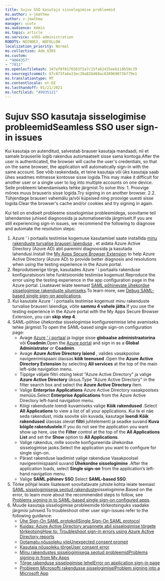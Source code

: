 ```yaml
---
title: Sujuv SSO kasutaja sisselogimise probleemid
ms.author: v-jmathew
author: v-jmathew
manager: scotv
ms.audience: Admin
ms.topic: article
ms.service: o365-administration
ROBOTS: NOINDEX, NOFOLLOW
localization_priority: Normal
ms.collection: Adm_O365
ms.custom:
- "9004357"
- "7811"
ms.openlocfilehash: 347ef8f8176583f2a7c15fa82435eeb118b58c39
ms.sourcegitcommit: 67c873fa6e23ec39a826d60ac830969073bf79e1
ms.translationtype: MT
ms.contentlocale: et-EE
ms.lasthandoff: 01/21/2021
ms.locfileid: "49935121"
---
```

# <a name="seamless-sso-user-sign-in-issues"></a><span data-ttu-id="d7a3e-102">Sujuv SSO kasutaja sisselogimise probleemid</span><span class="sxs-lookup"><span data-stu-id="d7a3e-102">Seamless SSO user sign-in issues</span></span>

<span data-ttu-id="d7a3e-103">Kui kasutaja on autenditud, salvestab brauser kasutaja mandaadi, nii et samale brauserile logib rakendus automaatselt sisse sama kontoga.</span><span class="sxs-lookup"><span data-stu-id="d7a3e-103">After the user is authenticated, the browser will cache the user's credentials, so that on the same browser, the application will automatically sign-in with the same account.</span></span> <span data-ttu-id="d7a3e-104">See võib raskendada, et teine kasutaja või üks kasutaja saab ühes seadmes mitmesse kontosse sisse logida.</span><span class="sxs-lookup"><span data-stu-id="d7a3e-104">This may make it difficult for another user or a single user to log into multiple accounts on one device.</span></span> <span data-ttu-id="d7a3e-105">Selle probleemi lahendamiseks tehke järgmist.</span><span class="sxs-lookup"><span data-stu-id="d7a3e-105">To solve this: 1.</span></span> <span data-ttu-id="d7a3e-106">Proovige mõnes muus brauseris sisse logida.</span><span class="sxs-lookup"><span data-stu-id="d7a3e-106">Try signing in on another browser.</span></span> <span data-ttu-id="d7a3e-107">2.</span><span class="sxs-lookup"><span data-stu-id="d7a3e-107">2.</span></span> <span data-ttu-id="d7a3e-108">Tühjendage brauseri vahemälu ja/või küpsised ning proovige uuesti sisse logida.</span><span class="sxs-lookup"><span data-stu-id="d7a3e-108">Clear the browser's cache and/or cookies and try signing in again.</span></span>

<span data-ttu-id="d7a3e-109">Kui teil on endiselt probleeme sisselogimise probleemidega, soovitame teil lahendamise juhised diagnoosida ja automatiseerida järgmiselt.</span><span class="sxs-lookup"><span data-stu-id="d7a3e-109">If you are still experiencing sign-in issues, we recommend the following to diagnose and automate the resolution steps:</span></span>

1. <span data-ttu-id="d7a3e-110">Azure ' i portaalis testimise kogemuse kasutamisel saate installida [minu rakenduste turvalise brauseri laienduse](https://docs.microsoft.com/azure/active-directory/manage-apps/access-panel-extension-problem-installing) , et aidata Azure Active Directory (Azure AD) abil paremini diagnoosida ja kasutada lahendusi.</span><span class="sxs-lookup"><span data-stu-id="d7a3e-110">Install the [My Apps Secure Browser Extension](https://docs.microsoft.com/azure/active-directory/manage-apps/access-panel-extension-problem-installing) to help Azure Active Directory (Azure AD) to provide better diagnosis and resolutions when using the testing experience in the Azure portal.</span></span>
2. <span data-ttu-id="d7a3e-111">Reprodutseerige tõrge, kasutades Azure ' i portaalis rakenduse konfiguratsiooni lehe funktsioonide testimise kogemust.</span><span class="sxs-lookup"><span data-stu-id="d7a3e-111">Reproduce the error using the testing experience in the app configuration page in the Azure portal.</span></span> <span data-ttu-id="d7a3e-112">Lisateavet leiate teemast [SAML põhinevate ühekordse sisselogimise rakenduste silumiseks](https://docs.microsoft.com/azure/active-directory/azuread-dev/howto-v1-debug-saml-sso-issues).</span><span class="sxs-lookup"><span data-stu-id="d7a3e-112">To learn more, see [Debug SAML-based single sign-on applications](https://docs.microsoft.com/azure/active-directory/azuread-dev/howto-v1-debug-saml-sso-issues).</span></span>
3. <span data-ttu-id="d7a3e-113">Kui kasutate Azure ' i portaalis testimise kogemust minu rakenduste turvalise brauseri laiendiga, võite **sammu 4 vahele jätta**.</span><span class="sxs-lookup"><span data-stu-id="d7a3e-113">If you use the testing experience in the Azure portal with the My Apps Secure Browser Extension, you can **skip step 4**.</span></span>
4. <span data-ttu-id="d7a3e-114">SAML-põhise ühekordse sisselogimise konfigureerimise lehe avamiseks tehke järgmist.</span><span class="sxs-lookup"><span data-stu-id="d7a3e-114">To open the SAML-based single sign-on configuration page:</span></span>
    - <span data-ttu-id="d7a3e-115">Avage [Azure ' i portaal](https://portal.azure.com/) ja logige sisse **globaalse administraatorina** või **Coadmin**.</span><span class="sxs-lookup"><span data-stu-id="d7a3e-115">Open the [Azure portal](https://portal.azure.com/) and sign in as a **Global Administrator** or **Coadmin**.</span></span>
    - <span data-ttu-id="d7a3e-116">Avage **Azure Active Directory laiend** , valides vasakpoolse navigeerimispaani ülaosas **kõik teenused** .</span><span class="sxs-lookup"><span data-stu-id="d7a3e-116">Open the **Azure Active Directory Extension** by selecting **All services** at the top of the main left-side navigation menu.</span></span>
    - <span data-ttu-id="d7a3e-117">Tippige väljale filtri otsing tekst "Azure Active Directory" ja valige **Azure Active Directory** üksus.</span><span class="sxs-lookup"><span data-stu-id="d7a3e-117">Type "Azure Active Directory" in the filter search box and select the **Azure Active Directory** item.</span></span>
    - <span data-ttu-id="d7a3e-118">Valige **Enterprise Applications** Azure Active Directory vasakpoolses menüüs.</span><span class="sxs-lookup"><span data-stu-id="d7a3e-118">Select **Enterprise Applications** from the Azure Active Directory left-hand navigation menu.</span></span>
    - <span data-ttu-id="d7a3e-119">Kõigi rakenduste loendi kuvamiseks valige **Kõik rakendused** .</span><span class="sxs-lookup"><span data-stu-id="d7a3e-119">Select **All Applications** to view a list of all your applications.</span></span> <span data-ttu-id="d7a3e-120">Kui te ei näe seda rakendust, mida soovite siin kuvada, kasutage **loendi Kõik rakendused** ülaosas olevat **filtri** juhtelementi ja seadke suvand **Kuva** **kõigile rakendustele**.</span><span class="sxs-lookup"><span data-stu-id="d7a3e-120">If you do not see the application you want show up here, use the **Filter** control at the top of the **All Applications List** and set the **Show** option to **All Applications**.</span></span>
    - <span data-ttu-id="d7a3e-121">Valige rakendus, mille soovite konfigureerida ühekordse sisselogimise jaoks.</span><span class="sxs-lookup"><span data-stu-id="d7a3e-121">Select the application you want to configure for single sign-on.</span></span>
    - <span data-ttu-id="d7a3e-122">Pärast rakenduse laadimist valige rakenduse Vasakpoolsel navigeerimispaanil suvand **Ühekordne sisselogimine** .</span><span class="sxs-lookup"><span data-stu-id="d7a3e-122">After the application loads, select **Single sign-on** from the application’s left-hand navigation menu.</span></span>
    - <span data-ttu-id="d7a3e-123">Valige **SAML põhinev SSO**.</span><span class="sxs-lookup"><span data-stu-id="d7a3e-123">Select **SAML-based SSO**.</span></span>
5. <span data-ttu-id="d7a3e-124">Tõrke põhjal leiate lisateavet soovitatavate juhiste kohta leiate teemast [SAML sisselogimisega seotud rakenduste](https://docs.microsoft.com/azure/active-directory/manage-apps/application-sign-in-problem-federated-sso-gallery#application-not-found-in-directory)sisselogimine.</span><span class="sxs-lookup"><span data-stu-id="d7a3e-124">Based on the error, to learn more about the recommended steps to follow, see [Problems signing in to SAML-based single sign-on configured apps](https://docs.microsoft.com/azure/active-directory/manage-apps/application-sign-in-problem-federated-sso-gallery#application-not-found-in-directory).</span></span>
6. <span data-ttu-id="d7a3e-125">Muude kasutaja sisselogimise probleemide tõrkeotsinguks vaadake järgmisi juhiseid.</span><span class="sxs-lookup"><span data-stu-id="d7a3e-125">To troubleshoot other user sign-issues refer to the following guidance:</span></span>
    - [<span data-ttu-id="d7a3e-126">Ühe Sign-On SAML protokoll</span><span class="sxs-lookup"><span data-stu-id="d7a3e-126">Single Sign-On SAML protocol</span></span>](https://docs.microsoft.com/azure/active-directory/develop/single-sign-on-saml-protocol)
    - [<span data-ttu-id="d7a3e-127">Kuidas: Azure Active Directory aruannete abil sisselogimise tõrgete tõrkeotsing</span><span class="sxs-lookup"><span data-stu-id="d7a3e-127">How to: Troubleshoot sign-in errors using Azure Active Directory reports</span></span>](https://docs.microsoft.com/azure/active-directory/reports-monitoring/howto-troubleshoot-sign-in-errors)
    - [<span data-ttu-id="d7a3e-128">Ootamatu nõusoleku viip</span><span class="sxs-lookup"><span data-stu-id="d7a3e-128">Unexpected consent prompt</span></span>](https://docs.microsoft.com/azure/active-directory/manage-apps/application-sign-in-unexpected-user-consent-prompt)
    - [<span data-ttu-id="d7a3e-129">Kasutaja nõusoleku tõrge</span><span class="sxs-lookup"><span data-stu-id="d7a3e-129">User consent error</span></span>](https://docs.microsoft.com/azure/active-directory/manage-apps/application-sign-in-unexpected-user-consent-error)
    - [<span data-ttu-id="d7a3e-130">Minu rakendustes sisselogimisega seotud probleemid</span><span class="sxs-lookup"><span data-stu-id="d7a3e-130">Problems signing in from My Apps</span></span>](https://docs.microsoft.com/azure/active-directory/manage-apps/application-sign-in-other-problem-access-panel)
    - [<span data-ttu-id="d7a3e-131">Tõrge rakenduse sisselogimise lehel</span><span class="sxs-lookup"><span data-stu-id="d7a3e-131">Error on application sign-in page</span></span>](https://docs.microsoft.com/azure/active-directory/manage-apps/application-sign-in-problem-application-error)
    - [<span data-ttu-id="d7a3e-132">Probleem Microsofti rakendusse sisselogimisel</span><span class="sxs-lookup"><span data-stu-id="d7a3e-132">Problem signing into a Microsoft App</span></span>](https://docs.microsoft.com/azure/active-directory/manage-apps/application-sign-in-problem-first-party-microsoft)
